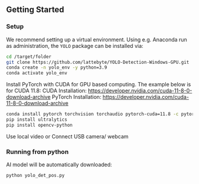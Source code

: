 ## Getting Started


### Setup
We recommend setting up a virtual environment. Using e.g. Anaconda run as administration, the `YOLO` package can be installed via:

```bash
cd /target/folder
git clone https://github.com/lattebyte/YOLO-Detection-Windows-GPU.git
conda create -n yolo_env -y python=3.9
conda activate yolo_env
```

Install PyTorch with CUDA for GPU based computing. The example below is for CUDA 11.8:
CUDA Installation: https://developer.nvidia.com/cuda-11-8-0-download-archive
PyTorch Installation: https://developer.nvidia.com/cuda-11-8-0-download-archive

```bash
conda install pytorch torchvision torchaudio pytorch-cuda=11.8 -c pytorch -c nvidia
pip install ultralytics
pip install opencv-python
```

Use local video
or
Connect USB camera/ webcam

### Running from python

AI model will be automatically downloaded:
```bash
python yolo_det_pos.py
```
